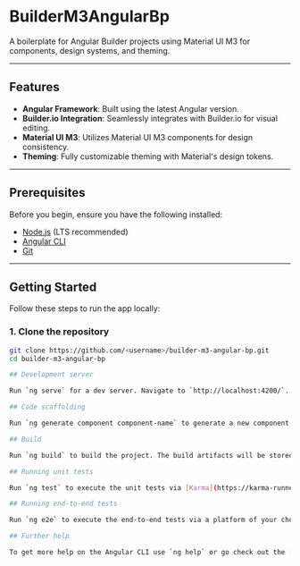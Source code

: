 # BuilderM3AngularBp

A boilerplate for Angular Builder projects using Material UI M3 for components, design systems, and theming.

---

## Features
- **Angular Framework**: Built using the latest Angular version.
- **Builder.io Integration**: Seamlessly integrates with Builder.io for visual editing.
- **Material UI M3**: Utilizes Material UI M3 components for design consistency.
- **Theming**: Fully customizable theming with Material's design tokens.

---

## Prerequisites
Before you begin, ensure you have the following installed:
- [Node.js](https://nodejs.org/) (LTS recommended)
- [Angular CLI](https://angular.io/cli)
- [Git](https://git-scm.com/)

---

## Getting Started
Follow these steps to run the app locally:

### 1. Clone the repository
```bash
git clone https://github.com/<username>/builder-m3-angular-bp.git
cd builder-m3-angular-bp

## Development server

Run `ng serve` for a dev server. Navigate to `http://localhost:4200/`. The application will automatically reload if you change any of the source files.

## Code scaffolding

Run `ng generate component component-name` to generate a new component. You can also use `ng generate directive|pipe|service|class|guard|interface|enum|module`.

## Build

Run `ng build` to build the project. The build artifacts will be stored in the `dist/` directory.

## Running unit tests

Run `ng test` to execute the unit tests via [Karma](https://karma-runner.github.io).

## Running end-to-end tests

Run `ng e2e` to execute the end-to-end tests via a platform of your choice. To use this command, you need to first add a package that implements end-to-end testing capabilities.

## Further help

To get more help on the Angular CLI use `ng help` or go check out the [Angular CLI Overview and Command Reference](https://angular.io/cli) page.

